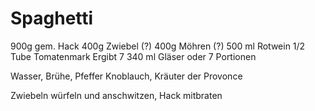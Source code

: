# Spaghetti 
900g gem. Hack
400g Zwiebel (?)
400g Möhren (?)
500 ml Rotwein
1/2 Tube Tomatenmark
Ergibt 7 340 ml Gläser oder 7 Portionen

Wasser, Brühe, Pfeffer Knoblauch, Kräuter der Provonce

Zwiebeln würfeln und anschwitzen, Hack mitbraten